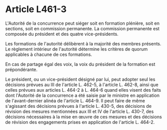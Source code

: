 # Article L461-3

L'Autorité de la concurrence peut siéger soit en formation plénière, soit en sections, soit en commission permanente. La commission permanente est composée du président et des quatre vice-présidents.

Les formations de l'autorité délibèrent à la majorité des membres présents. Le règlement intérieur de l'autorité détermine les critères de quorum applicables à chacune de ces formations.

En cas de partage égal des voix, la voix du président de la formation est prépondérante.

Le président, ou un vice-président désigné par lui, peut adopter seul les décisions prévues au III de l'article L. 462-5, à l'article L. 462-8, ainsi que celles prévues aux articles L. 464-2 à L. 464-6 quand elles visent des faits dont l'Autorité de la concurrence a été saisie par le ministre en application de l'avant-dernier alinéa de l'article L. 464-9. Il peut faire de même s'agissant des décisions prévues à l'article L. 430-5, des décisions de révision des mesures mentionnées aux III et IV de l'article L. 430-7, des décisions nécessaires à la mise en œuvre de ces mesures et des décisions de révision des engagements prises en application de l'article L. 464-2.
